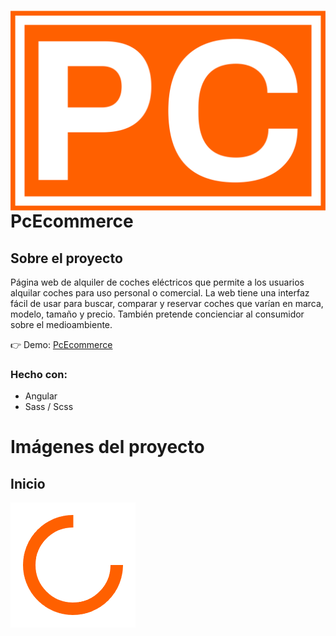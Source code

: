 <div>
  <img src="/src/assets/img/logo.png" align="left">
  <h1>PcEcommerce</h1>
</div>

## Sobre el proyecto

Página web de alquiler de coches eléctricos que permite a los usuarios alquilar coches para uso personal o comercial. La web tiene una interfaz fácil de usar para buscar, comparar y reservar coches que varían en marca, modelo, tamaño y precio. También pretende concienciar al consumidor sobre el medioambiente.

👉 Demo: [PcEcommerce](https://pc-ecommerce.vercel.app/)

### Hecho con:
- Angular
- Sass / Scss

# Imágenes del proyecto

## Inicio

![Página principal](/src/assets/img/loading-blanco.gif "Página principal")
